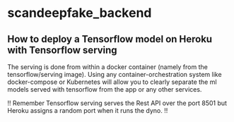 # scandeepfake_backend
 
## How to deploy a Tensorflow model on Heroku with Tensorflow serving

The serving is done from within a docker container (namely from the tensorflow/serving image). Using any container-orchestration system like docker-compose or Kubernetes will allow you to clearly separate the ml models served with tensorflow from the app or any other services. 

!! Remember Tensorflow serving serves the Rest API over the port 8501 but Heroku assigns a random port when it runs the dyno. !!

